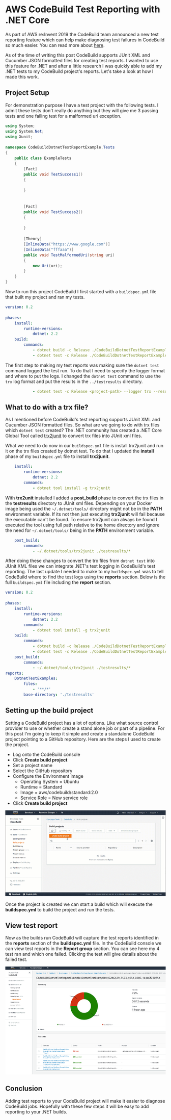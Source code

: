 # AWS CodeBuild Test Reporting with .NET Core

As part of AWS re:Invent 2019 the CodeBuild team announced a new test reporting feature which can help make diagnosing test failures in CodeBuild so much easier. You can read more about [here](https://aws.amazon.com/blogs/devops/test-reports-with-aws-codebuild/).

As of the time of writing this post CodeBuild supports JUnit XML and Cucumber JSON formatted files for creating test reports. I wanted to use this feature for .NET and after a little research I was quickly able to add my .NET tests to my CodeBuild project's reports. Let's take a look at how I made this work.

## Project Setup

For demonstration purpose I have a test project with the following tests. I admit these tests don't really do anything but they will give me 3 passing tests and one failing test for a malformed uri exception.

```csharp
using System;
using System.Net;
using Xunit;

namespace CodeBuildDotnetTestReportExample.Tests
{
    public class ExampleTests
    {
        [Fact]
        public void TestSuccess1()
        {
            
        }
        
        
        [Fact]
        public void TestSuccess2()
        {
            
        }

        [Theory]
        [InlineData("https://www.google.com")]
        [InlineData("fffaaa")]
        public void TestMalformedUri(string uri)
        {
            new Uri(uri);
        }
    }
}
```

Now to run this project CodeBuild I first started with a `buildspec.yml` file that built my project and ran my tests.

```yml
version: 0.2

phases:
    install:
        runtime-versions:
            dotnet: 2.2
    build:
        commands:
            - dotnet build -c Release ./CodeBuildDotnetTestReportExample/CodeBuildDotnetTestReportExample.csproj
            - dotnet test -c Release ./CodeBuildDotnetTestReportExample.Tests/CodeBuildDotnetTestReportExample.Tests.csproj
```

The first step to making my test reports was making sure the `dotnet test` command logged the test run. To do that I need to specify the logger format and where to put the logs. I changed the `dotnet test` command to use the `trx` log format and put the results in the `../testresults` directory.

```yml
            - dotnet test -c Release <project-path> --logger trx --results-directory ../testresults

```

## What to do with a trx file?

As I mentioned before CodeBuild's test reporting supports JUnit XML and Cucumber JSON formatted files. So what are we going to do with trx files which `dotnet test` created? The .NET community has created a .NET Core Global Tool called [trx2junit](https://www.nuget.org/packages/trx2junit/) to convert trx files into JUnit xml files.

What we need to do now in our `buildspec.yml` file is install trx2junit and run it on the trx files created by dotnet test. To do that I updated the **install** phase of my `buildspec.yml` file to install **trx2junit**.

```yml
    install:
        runtime-versions:
            dotnet: 2.2
        commands:
            - dotnet tool install -g trx2junit
```

With **trx2unit** installed I added a **post_build** phase to convert the trx files in the **testresults** directory to JUnit xml files. Depending on your Docker image being used the `~/.dotnet/tools/` directory might not be in the **PATH** environment variable. If its not then just executing **trx2junit** will fail because the executable can't be found. To ensure trx2junit can always be found I executed the tool using full path relative to the home directory and ignore the need for `~/.dotnet/tools/` being in the **PATH** environment variable.

```yml
    post_build:
        commands:
            - ~/.dotnet/tools/trx2junit ./testresults/*
```

After doing these changes to convert the trx files from `dotnet test` into JUnit XML files we can integrate .NET's test logging in CodeBuild's test reporting. The last update I needed to make to my `buildspec.yml` was to tell CodeBuild where to find the test logs using the **reports** section. Below is the full `buildspec.yml` file including the **report** section.

```yml
version: 0.2

phases:
    install:
        runtime-versions:
            dotnet: 2.2
        commands:
            - dotnet tool install -g trx2junit
    build:
        commands:
            - dotnet build -c Release ./CodeBuildDotnetTestReportExample/CodeBuildDotnetTestReportExample.csproj
            - dotnet test -c Release ./CodeBuildDotnetTestReportExample.Tests/CodeBuildDotnetTestReportExample.Tests.csproj --logger trx --results-directory ../testresults
    post_build:
        commands:
            - ~/.dotnet/tools/trx2junit ./testresults/*
reports:
    DotnetTestExamples:
        files:
            - '**/*'
        base-directory: './testresults'          
```

## Setting up the build project

Setting a CodeBuild project has a lot of options. Like what source control provider to use or whether create a stand alone job or part of a pipeline. For this post I'm going to keep it simple and create a standalone CodeBuild project pointing to a GitHub repository. Here are the steps I used to create the project.

* Log onto the CodeBuild console
* Click **Create build project**
* Set a project name
* Select the GitHub repository
* Configure the Environment image
  * Operating System = Ubuntu
  * Runtime = Standard
  * Image = aws/codebuild/standard:2.0
  * Service Role = New service role
* Click **Create build project**

![alt text](./resources/build-setup.gif "CodeBuild project Setup")

Once the project is created we can start a build which will execute the **buildspec.yml** to build the project and run the tests.


## View test report

Now as the builds run CodeBuild will capture the test reports identified in the **reports** section of the **buildspec.yml** file. In the CodeBuild console we can view test reports in the **Report group** section. You can see here my 4 test ran and which one failed. Clicking the test will give details about the failed test.

![alt text](./resources/report-overview.png "Test report")


## Conclusion

Adding test reports to your CodeBuild project will make it easier to diagnose CodeBuild jobs. Hopefully with these few steps it will be easy to add reporting to your .NET builds.